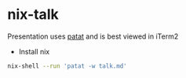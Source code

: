 # nix-talk

Presentation uses [patat](https://github.com/jaspervdj/patat) and is best viewed in iTerm2

- Install nix

```bash
nix-shell --run 'patat -w talk.md'
```


